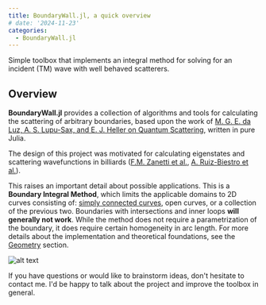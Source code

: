 ```yaml
---
title: BoundaryWall.jl, a quick overview 
# date: '2024-11-23'
categories:
  - BoundaryWall.jl
---
```


Simple toolbox that implements an integral method for solving for an incident (TM) wave with well behaved scatterers.

## Overview

**BoundaryWall.jl** provides a collection of algorithms and tools for 
calculating the scattering of arbitrary boundaries, based upon the work of
[M. G. E. da Luz, A. S. Lupu-Sax, and E. J. Heller on Quantum Scattering](https://doi.org/10.1103/PhysRevE.56.2496), 
written in pure Julia.

The design of this project was motivated for calculating eigenstates 
and scattering wavefunctions in billiards ([F.M. Zanetti et al.](https://doi.org/10.1016/j.aop.2008.01.008), 
[A. Ruiz-Biestro et al.](https://doi.org/10.1103/PhysRevE.109.034203)).

This raises an important detail about possible applications. This is a **Boundary Integral Method**,
which limits the applicable domains to 2D curves consisting of: [simply 
connected curves](https://mathworld.wolfram.com/SimplyConnected.html), open curves, or a collection of the previous two. 
Boundaries with intersections and inner loops **will generally not work**.
While the method does not require a parametrization of the boundary, it
does require certain homogeneity in arc length. For more details about
the implementation and theoretical foundations, see the [Geometry](../geometry)
section.

<!-- ![Permissible shapes](../src/assets/drawing) -->
![alt text](../src/assets/drawing.svg)

If you have questions or would like to brainstorm ideas, don't hesitate 
to contact me. I'd be happy to talk about the project and improve the
toolbox in general.


